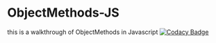 # ObjectMethods-JS
this is a walkthrough of ObjectMethods in Javascript
[![Codacy Badge](https://api.codacy.com/project/badge/Grade/fe7edf3d4c884198bc374191e45320a4)](https://www.codacy.com/manual/mosetizachary001/ObjectMethods-JS?utm_source=github.com&amp;utm_medium=referral&amp;utm_content=ZachyDev/ObjectMethods-JS&amp;utm_campaign=Badge_Grade)
